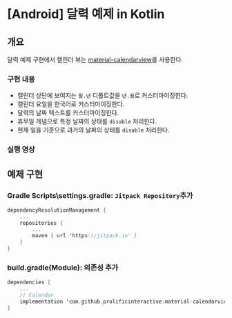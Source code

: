 # [Android] 달력 예제 in Kotlin

## 개요

<p>
  
달력 예제 구현에서 캘린더 뷰는 [material-calendarview](https://github.com/prolificinteractive/material-calendarview)를 사용한다.  
  
</p>

### 구현 내용

- 캘린더 상단에 보여지는 `월.년` 디폴트값을 `년.월`로 커스터마이징한다.
- 캘린더 요일을 한국어로 커스터마이징한다.
- 달력의 날짜 텍스트를 커스터마이징한다.
- 휴무일 개념으로 특정 날짜의 상태를 `disable` 처리한다.
- 현재 일을 기준으로 과거의 날짜의 상태를 `disable` 처리한다.

### 실행 영상

## 예제 구현
### Gradle Scripts\settings.gradle: `Jitpack Repository`추가
``` kotlin
dependencyResolutionManagement {
    ...
    repositories {
        ...
        maven { url 'https://jitpack.io' }
    }
}
```

### build.gradle(Module): 의존성 추가
``` kotlin
dependencies {
    ...
    // Calendar
    implementation 'com.github.prolificinteractive:material-calendarview:2.0.1'
}
```
